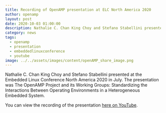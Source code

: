 ```yaml
---
title: Recording of OpenAMP presentation at ELC North America 2020
author: openamp
layout: post
date: 2020-10-03 01:00:00
description: Nathalie C. Chan King Choy and Stefano Stabellini presented on OpenAMP at ELC North America 2020. The recording is now available on YouTube.
category: news
tags:
  - openamp
  - presentation
  - embeddedlinuxconference
  - youtube
image: ../../assets/images/content/openAMP_share_image.png
---
```


Nathalie C. Chan King Choy and Stefano Stabellini presented at the Embedded Linux Conference North America 2020 in July. The presentation was The OpenAMP Project and its Working Groups: Standardizing the Interactions Between Operating Environments in a Heterogeneous Embedded System.

You can view the recording of the presentation [here on YouTube](https://youtu.be/rLWl4fLbIJI).
